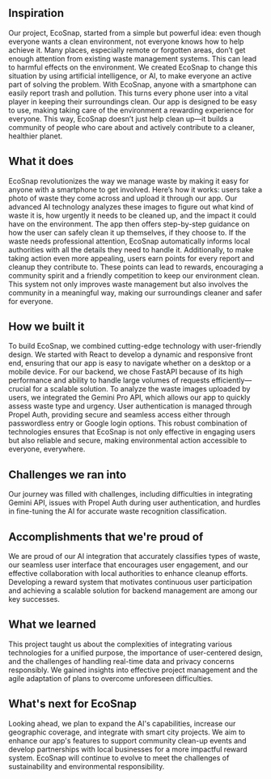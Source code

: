 ## Inspiration

Our project, EcoSnap, started from a simple but powerful idea: even though everyone wants a clean environment, not everyone knows how to help achieve it. Many places, especially remote or forgotten areas, don’t get enough attention from existing waste management systems. This can lead to harmful effects on the environment. We created EcoSnap to change this situation by using artificial intelligence, or AI, to make everyone an active part of solving the problem. With EcoSnap, anyone with a smartphone can easily report trash and pollution. This turns every phone user into a vital player in keeping their surroundings clean. Our app is designed to be easy to use, making taking care of the environment a rewarding experience for everyone. This way, EcoSnap doesn’t just help clean up—it builds a community of people who care about and actively contribute to a cleaner, healthier planet.

## What it does

EcoSnap revolutionizes the way we manage waste by making it easy for anyone with a smartphone to get involved. Here’s how it works: users take a photo of waste they come across and upload it through our app. Our advanced AI technology analyzes these images to figure out what kind of waste it is, how urgently it needs to be cleaned up, and the impact it could have on the environment. The app then offers step-by-step guidance on how the user can safely clean it up themselves, if they choose to. If the waste needs professional attention, EcoSnap automatically informs local authorities with all the details they need to handle it. Additionally, to make taking action even more appealing, users earn points for every report and cleanup they contribute to. These points can lead to rewards, encouraging a community spirit and a friendly competition to keep our environment clean. This system not only improves waste management but also involves the community in a meaningful way, making our surroundings cleaner and safer for everyone.

## How we built it

To build EcoSnap, we combined cutting-edge technology with user-friendly design. We started with React to develop a dynamic and responsive front end, ensuring that our app is easy to navigate whether on a desktop or a mobile device. For our backend, we chose FastAPI because of its high performance and ability to handle large volumes of requests efficiently—crucial for a scalable solution. To analyze the waste images uploaded by users, we integrated the Gemini Pro API, which allows our app to quickly assess waste type and urgency. User authentication is managed through Propel Auth, providing secure and seamless access either through passwordless entry or Google login options. This robust combination of technologies ensures that EcoSnap is not only effective in engaging users but also reliable and secure, making environmental action accessible to everyone, everywhere.

## Challenges we ran into

Our journey was filled with challenges, including difficulties in integrating Gemini API, issues with Propel Auth during user authentication, and hurdles in fine-tuning the AI for accurate waste recognition classification. 

## Accomplishments that we're proud of

We are proud of our AI integration that accurately classifies types of waste, our seamless user interface that encourages user engagement, and our effective collaboration with local authorities to enhance cleanup efforts. Developing a reward system that motivates continuous user participation and achieving a scalable solution for backend management are among our key successes.

## What we learned

This project taught us about the complexities of integrating various technologies for a unified purpose, the importance of user-centered design, and the challenges of handling real-time data and privacy concerns responsibly. We gained insights into effective project management and the agile adaptation of plans to overcome unforeseen difficulties.

## What's next for EcoSnap

Looking ahead, we plan to expand the AI's capabilities, increase our geographic coverage, and integrate with smart city projects. We aim to enhance our app's features to support community clean-up events and develop partnerships with local businesses for a more impactful reward system. EcoSnap will continue to evolve to meet the challenges of sustainability and environmental responsibility.
